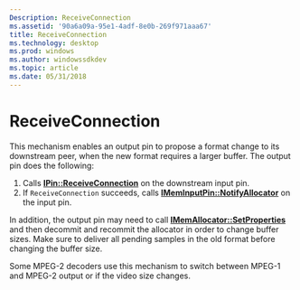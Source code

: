 ```yaml
---
Description: ReceiveConnection
ms.assetid: '90a6a09a-95e1-4adf-8e0b-269f971aaa67'
title: ReceiveConnection
ms.technology: desktop
ms.prod: windows
ms.author: windowssdkdev
ms.topic: article
ms.date: 05/31/2018
---
```


# ReceiveConnection

This mechanism enables an output pin to propose a format change to its downstream peer, when the new format requires a larger buffer. The output pin does the following:

1.  Calls [**IPin::ReceiveConnection**](/windows/desktop/api/Strmif/nf-strmif-ipin-receiveconnection) on the downstream input pin.
2.  If `ReceiveConnection` succeeds, calls [**IMemInputPin::NotifyAllocator**](/windows/desktop/api/Strmif/nf-strmif-imeminputpin-notifyallocator) on the input pin.

In addition, the output pin may need to call [**IMemAllocator::SetProperties**](/windows/desktop/api/Strmif/nf-strmif-imemallocator-setproperties) and then decommit and recommit the allocator in order to change buffer sizes. Make sure to deliver all pending samples in the old format before changing the buffer size.

Some MPEG-2 decoders use this mechanism to switch between MPEG-1 and MPEG-2 output or if the video size changes.

 

 



